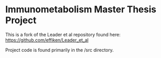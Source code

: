 # Immunometabolism Master Thesis Project

This is a fork of the Leader et al repository found here:
https://github.com/effiken/Leader_et_al

Project code is found primarily in the /src directory.